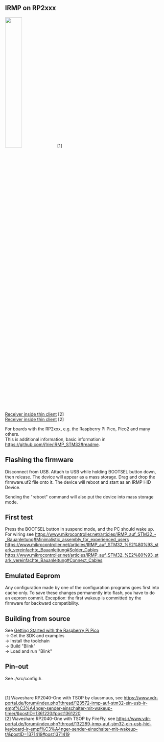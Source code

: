 ## IRMP on RP2xxx

<img src="https://www.vdr-portal.de/index.php?attachment/48154-20230825-130009-jpg" width="33%"> [1]  
[Receiver inside thin client](https://www.vdr-portal.de/index.php?attachment/49235-ir-sensor-1-jpg) [2]  
[Receiver inside thin client](https://www.vdr-portal.de/index.php?attachment/49236-ir-sensor-2-jpg) [2]

For boards with the RP2xxx, e.g. the Raspberry Pi Pico, Pico2 and many others.  
This is additional information, basic information in https://github.com/j1rie/IRMP_STM32#readme.

## Flashing the firmware
Disconnect from USB.
Attach to USB while holding BOOTSEL button down, then release. The device will appear as a mass storage.
Drag and drop the firmware.uf2 file onto it. The device will reboot and start as an IRMP HID Device.

Sending the "reboot" command will also put the device into mass storage mode.

## First test
Press the BOOTSEL button in suspend mode, and the PC should wake up.  
For wiring see https://www.mikrocontroller.net/articles/IRMP_auf_STM32_-_Bauanleitung#Minimalistic_assembly_for_experienced_users  
https://www.mikrocontroller.net/articles/IRMP_auf_STM32_%E2%80%93_stark_vereinfachte_Bauanleitung#Solder_Cables  
https://www.mikrocontroller.net/articles/IRMP_auf_STM32_%E2%80%93_stark_vereinfachte_Bauanleitung#Connect_Cables

## Emulated Eeprom
Any configuration made by one of the configuration programs goes first into cache only. To save
these changes permanently into flash, you have to do an eeprom commit.
Exception: the first wakeup is committed by the firmware for backward compatibility.

## Building from source
See [Getting Started with the Raspberry Pi Pico](https://rptl.io/pico-get-started)  
-> Get the SDK and examples  
-> Install the toolchain  
-> Build "Blink"  
-> Load and run "Blink"  

## Pin-out
See ./src/config.h.

##
  \
[1] Waveshare RP2040-One with TSOP by clausmuus, see https://www.vdr-portal.de/forum/index.php?thread/123572-irmp-auf-stm32-ein-usb-ir-empf%C3%A4nger-sender-einschalter-mit-wakeup-timer/&postID=1361220#post1361220  
[2] Waveshare RP2040-One with TSOP by FireFly, see https://www.vdr-portal.de/forum/index.php?thread/132289-irmp-auf-stm32-ein-usb-hid-keyboard-ir-empf%C3%A4nger-sender-einschalter-mit-wakeup-t/&postID=1371419#post1371419
